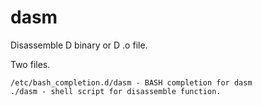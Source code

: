 # dasm
Disassemble D binary or D .o file.

Two files.

    /etc/bash_completion.d/dasm - BASH completion for dasm
    ./dasm - shell script for disassemble function.

